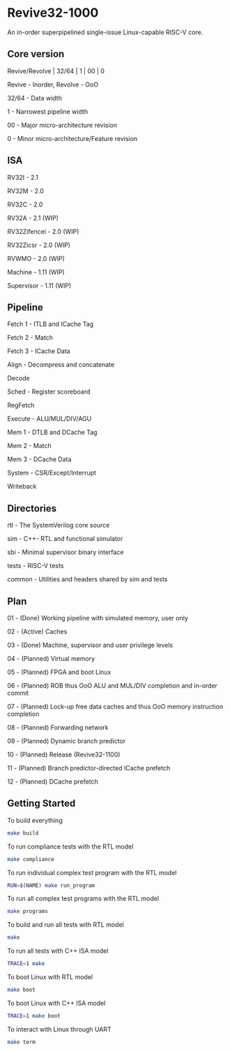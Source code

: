 # Revive32-1000

An in-order superpipelined single-issue Linux-capable RISC-V core.

## Core version

Revive/Revolve | 32/64 | 1 | 00 | 0

Revive - Inorder, Revolve - OoO

32/64 - Data width

1 - Narrowest pipeline width

00 - Major micro-architecture revision

0 - Minor micro-architecture/Feature revision

## ISA

RV32I - 2.1

RV32M - 2.0

RV32C - 2.0

RV32A - 2.1 (WIP)

RV32Zifencei - 2.0 (WIP)

RV32Zicsr - 2.0 (WIP)

RVWMO - 2.0 (WIP)

Machine - 1.11 (WIP)

Supervisor - 1.11 (WIP)

## Pipeline

Fetch 1 - ITLB and ICache Tag

Fetch 2 - Match

Fetch 3 - ICache Data

Align - Decompress and concatenate

Decode

Sched - Register scoreboard

RegFetch

Execute - ALU/MUL/DIV/AGU

Mem 1 - DTLB and DCache Tag

Mem 2 - Match

Mem 3 - DCache Data

System - CSR/Except/Interrupt

Writeback

## Directories

rtl - The SystemVerilog core source

sim - C++- RTL and functional simulator

sbi - Minimal supervisor binary interface

tests - RISC-V tests

common - Utilities and headers shared by sim and tests

## Plan

01 - (Done) Working pipeline with simulated memory, user only

02 - (Active) Caches

03 - (Done) Machine, supervisor and user privilege levels

04 - (Planned) Virtual memory

05 - (Planned) FPGA and boot Linux

06 - (Planned) ROB thus OoO ALU and MUL/DIV completion and in-order commit

07 - (Planned) Lock-up free data caches and thus OoO memory instruction completion

08 - (Planned) Forwarding network

09 - (Planned) Dynamic branch predictor

10 - (Planned) Release (Revive32-1100)

11 - (Planned) Branch predictor-directed ICache prefetch

12 - (Planned) DCache prefetch

## Getting Started

To build everything
```bash
make build
```

To run compliance tests with the RTL model
```bash
make compliance
```

To run individual complex test program with the RTL model
```bash
RUN=$(NAME) make run_program
```

To run all complex test programs with the RTL model
```bash
make programs
```

To build and run all tests with RTL model
```bash
make
```

To run all tests with C++ ISA model
```bash
TRACE=1 make
```

To boot Linux with RTL model
```bash
make boot
```

To boot Linux with C++ ISA model
```bash
TRACE=1 make boot
```

To interact with Linux through UART
```bash
make term
```
